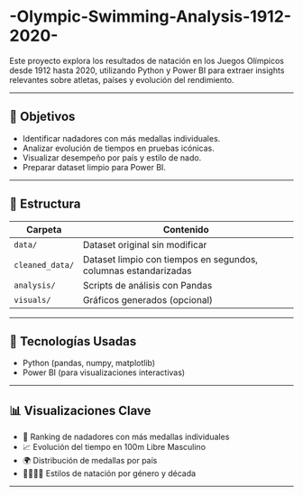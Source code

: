 # -Olympic-Swimming-Analysis-1912-2020-


Este proyecto explora los resultados de natación en los Juegos Olímpicos desde 1912 hasta 2020, utilizando Python y Power BI para extraer insights relevantes sobre atletas, países y evolución del rendimiento.

---

## 📌 Objetivos

- Identificar nadadores con más medallas individuales.
- Analizar evolución de tiempos en pruebas icónicas.
- Visualizar desempeño por país y estilo de nado.
- Preparar dataset limpio para Power BI.

---

## 📁 Estructura

| Carpeta         | Contenido                                                                 |
|----------------|--------------------------------------------------------------------------|
| `data/`         | Dataset original sin modificar                                           |
| `cleaned_data/` | Dataset limpio con tiempos en segundos, columnas estandarizadas         |
| `analysis/`     | Scripts de análisis con Pandas                                           |
| `visuals/`      | Gráficos generados (opcional)                                            |

---

## 🐍 Tecnologías Usadas

- Python (pandas, numpy, matplotlib)
- Power BI (para visualizaciones interactivas)

---

## 📊 Visualizaciones Clave

- 🥇 Ranking de nadadores con más medallas individuales
- 📈 Evolución del tiempo en 100m Libre Masculino
- 🌍 Distribución de medallas por país
- 👨‍🦱👩‍🦱 Estilos de natación por género y década

---
